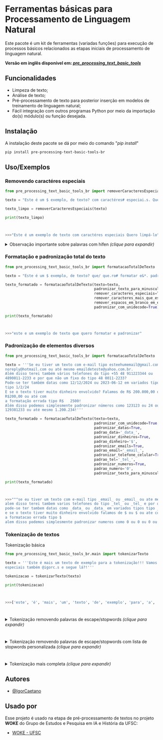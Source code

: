 
# Ferramentas básicas para Processamento de Linguagem Natural

Este pacote é um kit de ferramentas (variadas funções) para execução de processos básicos relacionados as etapas iniciais de processamento de linguagem natural.

**Versão em inglês disponível em: *[pre_processing_text_basic_tools](https://github.com/IgorCaetano/pre_processing_text_basic_tools)***

## Funcionalidades

- Limpeza de texto;
- Análise de texto;
- Pré-processamento de texto para posterior inserção em modelos de treinamento de linguagem natural;
- Fácil integração com outros programas Python por meio da importação do(s) módulo(s) ou função desejada.


## Instalação

A instalação deste pacote se dá por meio do comando "*pip install*"

```bash
pip install pre-processing-text-basic-tools-br
```

## Uso/Exemplos

### Removendo caractéres especiais

```python
from pre_processing_text_basic_tools_br import removerCaracteresEspeciais

texto = "Este é um $ exemplo, de texto? com caractéres# especiai.s. Quero limpá-lo!!!"

texto_limpo = removerCaracteresEspeciais(texto)

print(texto_limpo)



>>>"Este é um exemplo de texto com caractéres especiais Quero limpá-lo"
```

<details>
  <summary>Observação importante sobre palavras com hífen  <i>(clique para expandir)</i></summary>
  <br>
  É importante destacar que as funções foram pensadas para aplicações diretas para a língua portuguesa. Com isso, palavras com hífen, como sexta-feira, não tem seu caracter especial "-" removido por padrão, mas pode-se optar pela remoção dos hífens de tais palavras usando o parâmetro <i>remover_hifen_de_palavras</i>, passando para <i>True</i>. Ainda, se quiser que os hífens não sejam substituídos por um espaço " ", pode-se passar o parâmetro <i>tratamento_personalizado</i> para <i>False</i>, o qual substitui caractéres "/", "\" e "-" para " ".
  <br><br>
  
  ```python
  from pre_processing_text_basic_tools_br import removerCaracteresEspeciais

  texto = '''Hoje é sexta-feira e dia 09/03/2024! Ou ainda 09-03-2024.'''


  texto_limpo = removerCaracteresEspeciais(texto,remover_hifen_de_palavras=True)

  print(texto_limpo)



  >>>"Hoje é sexta feira e dia 09 03 2024 Ou ainda 09 03 2024"
  ```
</details>




### Formatação e padronização total do texto

```python
from pre_processing_text_basic_tools_br import formatacaoTotalDeTexto

texto = "Este é um $ exemplo, de texto? que/ que.ro# formatar e&*. padronizar!?"

texto_formatado = formatacaoTotalDeTexto(texto=texto,
                                         padronizar_texto_para_minuscula=True,
                                         remover_caracteres_especiais=True,
                                         remover_caracteres_mais_que_especiais=True,
                                         remover_espacos_em_branco_em_excesso=True,
                                         padronizar_com_unidecode=True)

print(texto_formatado)



>>>"este e um exemplo de texto que quero formatar e padronizar"
```

### Padronização de elementos diversos

```python
from pre_processing_text_basic_tools_br import formatacaoTotalDeTexto

texto = '''Se eu tiver um texto com e-mail tipo esteehumemail@gmail.com ou 
noreply@hotmail.com ou até mesmo emaildeteste@yahoo.com.br.
Além disso terei também vários telefones do tipo +55 48 911223344 ou 
4890011-2233 e por que não um fixo do tipo 48 0011-2233?
Pode-se ter também datas como 12/12/2024 ou 2023-06-12 em variados tipos 
tipo 1/2/24
E se o texto tiver muito dinheiro envolvido? Falamos de R$ 200.000,00 ou 
R$200,00 ou até com 
a formatação errada tipo R$   2500!
Além disso podemos simplesmente padronizar números como 123123 ou 24 ou 
129381233 ou até mesmo 1.200.234!'''

texto_formatado = formatacaoTotalDeTexto(texto=texto,                                        
                                         padronizar_com_unidecode=True,
                                         padronizar_datas=True,
                                         padrao_data='_data_',
                                         padronizar_dinheiros=True,
                                         padrao_dinheiro='$',
                                         padronizar_emails=True,
                                         padrao_email='_email_',
                                         padronizar_telefone_celular=True,
                                         padrao_tel='_tel_',
                                         padronizar_numeros=True,
                                         padrao_numero='0',
                                         padronizar_texto_para_minuscula=True)

print(texto_formatado)



>>>"""se eu tiver um texto com e-mail tipo _email_ ou _email_ ou ate mesmo _email_
alem disso terei tambem varios telefones do tipo _tel_ ou _tel_ e por que nao um fixo do tipo _tel_
pode-se ter tambem datas como _data_ ou _data_ em variados tipos tipo _data_
e se o texto tiver muito dinheiro envolvido falamos de $ ou $ ou ate com 
a formatacao errada tipo $
alem disso podemos simplesmente padronizar numeros como 0 ou 0 ou 0 ou ate mesmo 0"""
```

### Tokenização de textos

Tokenização básica
```python
from pre_processing_text_basic_tools_br.main import tokenizarTexto

texto = '''Este é mais um texto de exemplo para a tokenização!!! Vamos usar caractéres, 
especiais também @igorc.s e segue lá?!'''

tokenizacao = tokenizarTexto(texto)

print(tokenizacao)



>>>['este', 'é', 'mais', 'um', 'texto', 'de', 'exemplo', 'para', 'a', 'tokenização', 'vamos', 'usar', 'caractéres', 'especiais', 'também', 'igorcs', 'e', 'segue', 'lá']
```

# 

<details>
  <summary>Tokenização removendo palavras de escape/stopwords  <i>(clique para expandir)</i></summary>
  <br>
  Palavras de escape ou stopwords são palavras que não apresentam muito significado em frases, dessa forma algumas aplicações, a fim de otimizarem seu processamento e tempo de treinamento, removem tais palavras do corpus de texto. Alguns exemplos de stopwords comuns são artigos e preposições.
  <br>

  ```python
  from pre_processing_text_basic_tools_br import tokenizarTexto

  texto = '''Este é mais um texto de exemplo para a tokenização!!! Vamos usar caractéres, 
  especiais também @igorc.s e segue lá?!'''

  tokenizacao = tokenizarTexto(texto,remover_palavras_de_escape=True)

  print(tokenizacao)



  >>>['este', 'é', 'mais', 'um', 'texto', 'exemplo', 'para', 'tokenização', 'vamos', 'usar', 'caractéres', 'especiais', 'também', 'igorcs', 'segue', 'lá']
  ```

</details>

# 

<details>
  <summary>Tokenização removendo palavras de escape/stopwords com lista de stopwords personalizada  <i>(clique para expandir)</i></summary>
  <br>
  Podemos também selecionar uma lista de stopwords personalizada, adicionando ou removendo da lista padrão <i>lista_com_palavras_de_escape_padrao_tokenizacao</i> ou até mesmo criando uma lista totalmente única.
  <br>

  ```python
  from pre_processing_text_basic_tools_br import tokenizarTexto
  from pre_processing_text_basic_tools_br import lista_com_palavras_de_escape_padrao_tokenizacao

  texto = '''Este é mais um texto de exemplo para a tokenização!!! Vamos usar caractéres, 
  especiais também @igorc.s e segue lá?!'''

  lista_stop_words_personalizada = lista_com_palavras_de_escape_padrao_tokenizacao + ['este','mais','um','para','também','lá']

  tokenizacao = tokenizarTexto(texto,remover_palavras_de_escape=True,lista_com_palavras_de_escape=lista_stop_words_personalizada)

  print(tokenizacao)



  >>>['este', 'é', 'texto', 'exemplo', 'tokenização', 'vamos', 'usar', 'caractéres', 'especiais', 'igorcs', 'segue']
  ```

</details>

# 

<details>
  <summary>Tokenização mais completa  <i>(clique para expandir)</i></summary>
  <br>
  Pode-se também utilizar uma formatação prévia antes do processo de tokenização. No exemplo abaixo passa-se o texto para a forma canônica antes de tokenizá-lo. Ou seja, palavras como "coração" passam a ser "coracao", perdendo seus acentos, "ç", etc.
  <br>
    
  ```python
  from pre_processing_text_basic_tools_br import tokenizarTexto
  from pre_processing_text_basic_tools_br import lista_com_palavras_de_escape_padrao_tokenizacao

  texto = '''Este é mais um texto de exemplo para a tokenização!!! Vamos usar caractéres, 
  especiais também @igorc.s e segue lá?!'''

  lista_stop_words_personalizada = lista_com_palavras_de_escape_padrao_tokenizacao + ['este','mais','um','para','também','lá']

  texto = formatacaoTotalDeTexto(texto,padronizar_forma_canonica=True)

  tokenizacao = tokenizarTexto(texto=texto,
                               remover_palavras_de_escape=True,
                               lista_com_palavras_de_escape=lista_stop_words_personalizada,
                               desconsiderar_acentuacao_nas_palavras_de_escape=True)

  print(tokenizacao)



  >>>['texto', 'exemplo', 'tokenizacao', 'vamos', 'usar', 'caracteres', 'especiais', 'igorcs', 'segue']
  ```

</details>




## Autores

- [@IgorCaetano](https://github.com/IgorCaetano)


## Usado por

Esse projeto é usado na etapa de pré-processamento de textos no projeto **WOKE** do Grupo de Estudos e Pesquisa em IA e História da UFSC:

- [WOKE - UFSC](https://github.com/iaehistoriaUFSC/Repositorio_UFSC)

